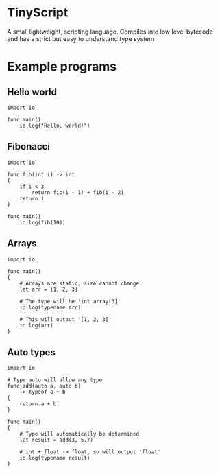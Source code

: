 # TinyScript
A small lightweight, scripting language. Compiles into low level bytecode and has a strict but easy to understand type system

# Example programs

## Hello world
    import io
    
    func main()
        io.log("Hello, world!")

## Fibonacci
    import io

    func fib(int i) -> int
    {
        if i < 3
            return fib(i - 1) + fib(i - 2)
        return 1
    }

    func main() 
        io.log(fib(10))

## Arrays
    import io

    func main()
    {
        # Arrays are static, size cannot change
        let arr = [1, 2, 3]

        # The type will be 'int array[3]'
        io.log(typename arr)

        # This will output '[1, 2, 3]'
        io.log(arr)
    }

## Auto types
    import io

    # Type auto will allow any type
    func add(auto a, auto b) 
        -> typeof a + b
    {
        return a + b
    }

    func main()
    {
        # Type will automatically be determined
        let result = add(3, 5.7)

        # int + float -> float, so will output 'float'
        io.log(typename result)
    }

